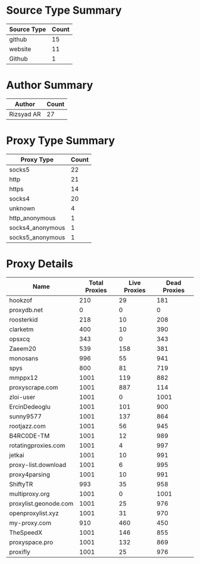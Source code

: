 # Source Type Summary

| Source Type | Count |
|-------------|-------|
| github | 15 |
| website | 11 |
| Github | 1 |


# Author Summary

| Author | Count |
|--------|-------|
| Rizsyad AR | 27 |


# Proxy Type Summary

| Proxy Type | Count |
|------------|-------|
| socks5 | 22 |
| http | 21 |
| https | 14 |
| socks4 | 20 |
| unknown | 4 |
| http_anonymous | 1 |
| socks4_anonymous | 1 |
| socks5_anonymous | 1 |


# Proxy Details

| Name | Total Proxies | Live Proxies | Dead Proxies |
|------|---------------|--------------|---------------|
| hookzof | 210 | 29 | 181 |
| proxydb.net | 0 | 0 | 0 |
| roosterkid | 218 | 10 | 208 |
| clarketm | 400 | 10 | 390 |
| opsxcq | 343 | 0 | 343 |
| Zaeem20 | 539 | 158 | 381 |
| monosans | 996 | 55 | 941 |
| spys | 800 | 81 | 719 |
| mmppx12 | 1001 | 119 | 882 |
| proxyscrape.com | 1001 | 887 | 114 |
| zloi-user | 1001 | 0 | 1001 |
| ErcinDedeoglu | 1001 | 101 | 900 |
| sunny9577 | 1001 | 137 | 864 |
| rootjazz.com | 1001 | 56 | 945 |
| B4RC0DE-TM | 1001 | 12 | 989 |
| rotatingproxies.com | 1001 | 4 | 997 |
| jetkai | 1001 | 10 | 991 |
| proxy-list.download | 1001 | 6 | 995 |
| proxy4parsing | 1001 | 10 | 991 |
| ShiftyTR | 993 | 35 | 958 |
| multiproxy.org | 1001 | 0 | 1001 |
| proxylist.geonode.com | 1001 | 25 | 976 |
| openproxylist.xyz | 1001 | 31 | 970 |
| my-proxy.com | 910 | 460 | 450 |
| TheSpeedX | 1001 | 146 | 855 |
| proxyspace.pro | 1001 | 132 | 869 |
| proxifly | 1001 | 25 | 976 |
